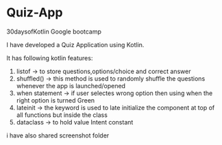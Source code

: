 # Quiz-App
30daysofKotlin Google bootcamp

I have developed a Quiz Application using Kotlin. 

It has following kotlin features:

1. listof -> to store questions,options/choice and correct answer
2. shuffled() -> this method is used to randomly shuffle the questions whenever the app is launched/opened
3. when statement -> if user selectes wrong option then using when the right option is turned Green 
4. lateinit -> the keyword is used to late initialize the component at top of all functions but inside the class
5. dataclass -> to hold value Intent constant
          
i have also shared screenshot folder          
          
